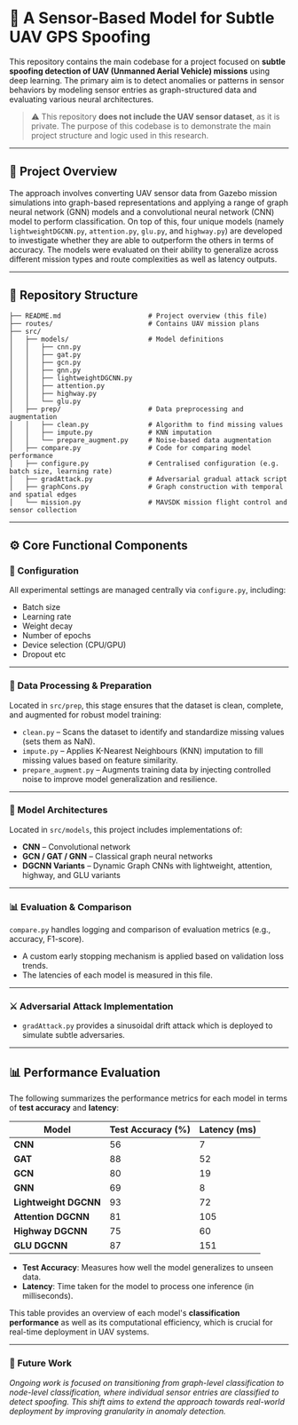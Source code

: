 # 🚁 A Sensor-Based Model for Subtle UAV GPS Spoofing 

This repository contains the main codebase for a project focused on **subtle spoofing detection of UAV (Unmanned Aerial Vehicle) missions** using deep learning. The primary aim is to detect anomalies or patterns in sensor behaviors by modeling sensor entries as graph-structured data and evaluating various neural architectures.

> ⚠️ This repository **does not include the UAV sensor dataset**, as it is private. The purpose of this codebase is to demonstrate the main project structure and logic used in this research.

---

## 🧠 Project Overview

The approach involves converting UAV sensor data from Gazebo mission simulations into graph-based representations and applying a range of graph neural network (GNN) models and a convolutional neural network (CNN) model to perform classification. On top of this, four unique models (namely `lightweightDGCNN.py`, `attention.py`, `glu.py`, and `highway.py`) are developed to investigate whether they are able to outperform the others in terms of accuracy. The models were evaluated on their ability to generalize across different mission types and route complexities as well as latency outputs.

---

## 📂 Repository Structure
```
├── README.md                      # Project overview (this file)
├── routes/                        # Contains UAV mission plans
├── src/ 
│   ├── models/                    # Model definitions
│   │   ├── cnn.py
│   │   ├── gat.py
│   │   ├── gcn.py
│   │   ├── gnn.py
│   │   ├── lightweightDGCNN.py
│   │   ├── attention.py
│   │   ├── highway.py
│   │   └── glu.py
│   ├── prep/                      # Data preprocessing and augmentation
│   │   ├── clean.py               # Algorithm to find missing values 
│   │   ├── impute.py              # KNN imputation
│   │   └── prepare_augment.py     # Noise-based data augmentation
│   ├── compare.py                 # Code for comparing model performance
│   ├── configure.py               # Centralised configuration (e.g. batch size, learning rate)
│   ├── gradAttack.py              # Adversarial gradual attack script
│   ├── graphCons.py               # Graph construction with temporal and spatial edges
│   └── mission.py                 # MAVSDK mission flight control and sensor collection
```
---

## ⚙️ Core Functional Components

### 🔧 Configuration
All experimental settings are managed centrally via `configure.py`, including:
- Batch size  
- Learning rate  
- Weight decay  
- Number of epochs  
- Device selection (CPU/GPU)
- Dropout etc

---

### 🧹 Data Processing & Preparation
Located in `src/prep`, this stage ensures that the dataset is clean, complete, and augmented for robust model training:

- `clean.py` – Scans the dataset to identify and standardize missing values (sets them as NaN).
- `impute.py` – Applies K-Nearest Neighbours (KNN) imputation to fill missing values based on feature similarity.
- `prepare_augment.py` – Augments training data by injecting controlled noise to improve model generalization and resilience.

---

### 🧠 Model Architectures
Located in `src/models`, this project includes implementations of:

- **CNN** – Convolutional network  
- **GCN / GAT / GNN** – Classical graph neural networks  
- **DGCNN Variants** – Dynamic Graph CNNs with lightweight, attention, highway, and GLU variants  

---

### 📊 Evaluation & Comparison
`compare.py` handles logging and comparison of evaluation metrics (e.g., accuracy, F1-score).
- A custom early stopping mechanism is applied based on validation loss trends.
- The latencies of each model is measured in this file.

---

### ⚔️ Adversarial Attack Implementation
- `gradAttack.py` provides a sinusoidal drift attack which is deployed to simulate subtle adversaries.

---

## 📊 Performance Evaluation

The following summarizes the performance metrics for each model in terms of **test accuracy** and **latency**:

| Model                | Test Accuracy (%) | Latency (ms) |
|----------------------|-------------------|--------------|
| **CNN**              | 56                | 7            |
| **GAT**              | 88                | 52           |
| **GCN**              | 80                | 19           |
| **GNN**              | 69                | 8            |
| **Lightweight DGCNN**| 93                | 72           |
| **Attention DGCNN**  | 81                | 105          |
| **Highway DGCNN**    | 75                | 60           |
| **GLU DGCNN**        | 87                | 151          |

- **Test Accuracy**: Measures how well the model generalizes to unseen data.
- **Latency**: Time taken for the model to process one inference (in milliseconds).

This table provides an overview of each model's **classification performance** as well as its computational efficiency, which is crucial for real-time deployment in UAV systems.

---

### 🚀 Future Work
*Ongoing work is focused on transitioning from graph-level classification to node-level classification, where individual sensor entries are classified to detect spoofing. This shift aims to extend the approach towards real-world deployment by improving granularity in anomaly detection.*
